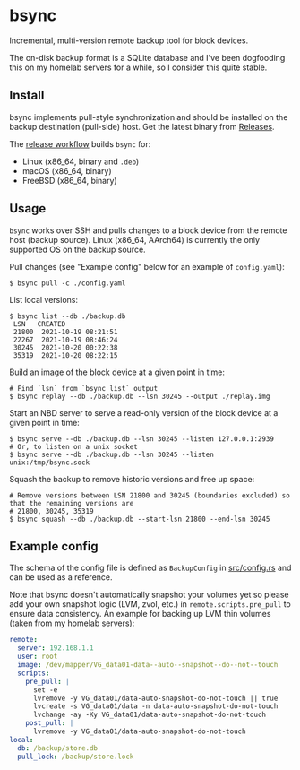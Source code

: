 # bsync

Incremental, multi-version remote backup tool for block devices.

The on-disk backup format is a SQLite database and I've been dogfooding this on my homelab servers for a while, so I consider this quite stable.

## Install

bsync implements pull-style synchronization and should be installed on the backup destination (pull-side) host. Get the latest binary from [Releases](https://github.com/losfair/bsync/releases).

The [release workflow](https://github.com/losfair/bsync/blob/main/.github/workflows/ci.yml) builds `bsync` for:

- Linux (x86_64, binary and `.deb`)
- macOS (x86_64, binary)
- FreeBSD (x86_64, binary)

## Usage

`bsync` works over SSH and pulls changes to a block device from the remote host (backup source). Linux (x86\_64, AArch64) is currently the only supported OS on the backup source.

Pull changes (see "Example config" below for an example of `config.yaml`):

```
$ bsync pull -c ./config.yaml
```

List local versions:

```
$ bsync list --db ./backup.db
 LSN   CREATED 
 21800  2021-10-19 08:21:51
 22267  2021-10-19 08:46:24
 30245  2021-10-20 00:22:38
 35319  2021-10-20 08:22:15
```

Build an image of the block device at a given point in time:

```
# Find `lsn` from `bsync list` output
$ bsync replay --db ./backup.db --lsn 30245 --output ./replay.img
```

Start an NBD server to serve a read-only version of the block device at a given point in time:

```
$ bsync serve --db ./backup.db --lsn 30245 --listen 127.0.0.1:2939
# Or, to listen on a unix socket
$ bsync serve --db ./backup.db --lsn 30245 --listen unix:/tmp/bsync.sock
```

Squash the backup to remove historic versions and free up space:

```
# Remove versions between LSN 21800 and 30245 (boundaries excluded) so that the remaining versions are
# 21800, 30245, 35319
$ bsync squash --db ./backup.db --start-lsn 21800 --end-lsn 30245 
```

## Example config

The schema of the config file is defined as `BackupConfig` in [src/config.rs](https://github.com/losfair/bsync/blob/main/bsync/src/config.rs) and can be used as a reference.

Note that bsync doesn't automatically snapshot your volumes yet so please add your own snapshot logic (LVM, zvol, etc.) in `remote.scripts.pre_pull` to ensure data consistency. An example for backing up LVM thin volumes (taken from my homelab servers):

```yaml
remote:
  server: 192.168.1.1
  user: root
  image: /dev/mapper/VG_data01-data--auto--snapshot--do--not--touch
  scripts:
    pre_pull: |
      set -e
      lvremove -y VG_data01/data-auto-snapshot-do-not-touch || true
      lvcreate -s VG_data01/data -n data-auto-snapshot-do-not-touch
      lvchange -ay -Ky VG_data01/data-auto-snapshot-do-not-touch
    post_pull: |
      lvremove -y VG_data01/data-auto-snapshot-do-not-touch
local:
  db: /backup/store.db
  pull_lock: /backup/store.lock
```

